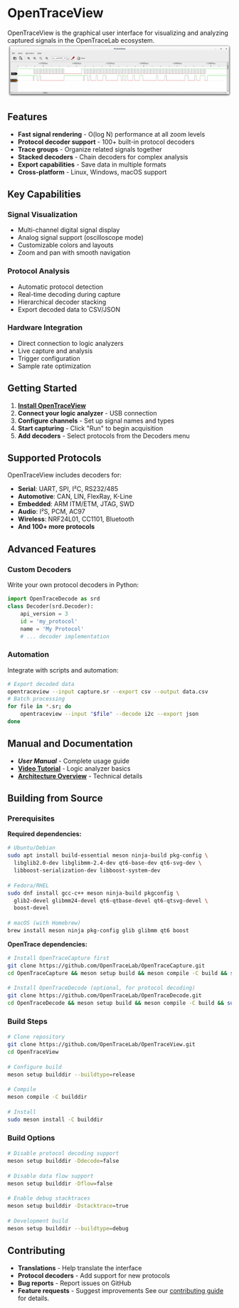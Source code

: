 # OpenTraceView
OpenTraceView is the graphical user interface for visualizing and analyzing captured signals in the OpenTraceLab ecosystem.
![OpenTraceView Screenshot](../assets/img/3ea18a7f0fd4ba3e14f54af75737e957b8136042.png)
## Features
- **Fast signal rendering** - O(log N) performance at all zoom levels
- **Protocol decoder support** - 100+ built-in protocol decoders
- **Trace groups** - Organize related signals together
- **Stacked decoders** - Chain decoders for complex analysis
- **Export capabilities** - Save data in multiple formats
- **Cross-platform** - Linux, Windows, macOS support
## Key Capabilities
### Signal Visualization
- Multi-channel digital signal display
- Analog signal support (oscilloscope mode)
- Customizable colors and layouts
- Zoom and pan with smooth navigation
### Protocol Analysis
- Automatic protocol detection
- Real-time decoding during capture
- Hierarchical decoder stacking
- Export decoded data to CSV/JSON
### Hardware Integration
- Direct connection to logic analyzers
- Live capture and analysis
- Trigger configuration
- Sample rate optimization
## Getting Started
1. **[Install OpenTraceView](../get-started/install.md)**
2. **Connect your logic analyzer** - USB connection
3. **Configure channels** - Set up signal names and types
4. **Start capturing** - Click "Run" to begin acquisition
5. **Add decoders** - Select protocols from the Decoders menu
## Supported Protocols
OpenTraceView includes decoders for:
- **Serial**: UART, SPI, I²C, RS232/485
- **Automotive**: CAN, LIN, FlexRay, K-Line
- **Embedded**: ARM ITM/ETM, JTAG, SWD
- **Audio**: I²S, PCM, AC97
- **Wireless**: NRF24L01, CC1101, Bluetooth
- **And 100+ more protocols**
## Advanced Features
### Custom Decoders
Write your own protocol decoders in Python:
```python
import OpenTraceDecode as srd
class Decoder(srd.Decoder):
    api_version = 3
    id = 'my_protocol'
    name = 'My Protocol'
    # ... decoder implementation
```
### Automation
Integrate with scripts and automation:
```bash
# Export decoded data
opentraceview --input capture.sr --export csv --output data.csv
# Batch processing
for file in *.sr; do
    opentraceview --input "$file" --decode i2c --export json
done
```
## Manual and Documentation
- ***User Manual*** - Complete usage guide
- **[Video Tutorial](https://www.youtube.com/watch?v=dobU-b0_L1I)** - Logic analyzer basics
- **[Architecture Overview](architecture.md)** - Technical details
## Building from Source

### Prerequisites

**Required dependencies:**
```bash
# Ubuntu/Debian
sudo apt install build-essential meson ninja-build pkg-config \
  libglib2.0-dev libglibmm-2.4-dev qt6-base-dev qt6-svg-dev \
  libboost-serialization-dev libboost-system-dev

# Fedora/RHEL
sudo dnf install gcc-c++ meson ninja-build pkgconfig \
  glib2-devel glibmm24-devel qt6-qtbase-devel qt6-qtsvg-devel \
  boost-devel

# macOS (with Homebrew)
brew install meson ninja pkg-config glib glibmm qt6 boost
```

**OpenTrace dependencies:**
```bash
# Install OpenTraceCapture first
git clone https://github.com/OpenTraceLab/OpenTraceCapture.git
cd OpenTraceCapture && meson setup build && meson compile -C build && sudo meson install -C build

# Install OpenTraceDecode (optional, for protocol decoding)
git clone https://github.com/OpenTraceLab/OpenTraceDecode.git  
cd OpenTraceDecode && meson setup build && meson compile -C build && sudo meson install -C build
```

### Build Steps

```bash
# Clone repository
git clone https://github.com/OpenTraceLab/OpenTraceView.git
cd OpenTraceView

# Configure build
meson setup builddir --buildtype=release

# Compile
meson compile -C builddir

# Install
sudo meson install -C builddir
```

### Build Options

```bash
# Disable protocol decoding support
meson setup builddir -Ddecode=false

# Disable data flow support
meson setup builddir -Dflow=false

# Enable debug stacktraces
meson setup builddir -Dstacktrace=true

# Development build
meson setup builddir --buildtype=debug
```
## Contributing
- **Translations** - Help translate the interface
- **Protocol decoders** - Add support for new protocols
- **Bug reports** - Report issues on GitHub
- **Feature requests** - Suggest improvements
See our [contributing guide](../community/contributing.md) for details.

